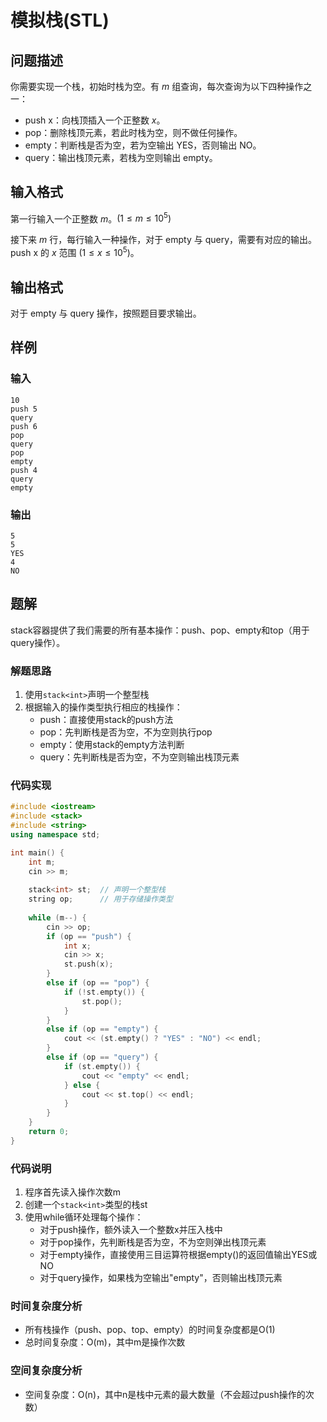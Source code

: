 # 模拟栈(STL)

## 问题描述
你需要实现一个栈，初始时栈为空。有 $m$ 组查询，每次查询为以下四种操作之一：

- push x：向栈顶插入一个正整数 $x$。
- pop：删除栈顶元素，若此时栈为空，则不做任何操作。
- empty：判断栈是否为空，若为空输出 YES，否则输出 NO。
- query：输出栈顶元素，若栈为空则输出 empty。

## 输入格式
第一行输入一个正整数 $m$。$(1 \leq m \leq 10^5)$

接下来 $m$ 行，每行输入一种操作，对于 empty 与 query，需要有对应的输出。push x 的 $x$ 范围 $(1 \leq x \leq 10^5)$。

## 输出格式
对于 empty 与 query 操作，按照题目要求输出。

## 样例

### 输入
```
10
push 5
query
push 6
pop
query
pop
empty
push 4
query
empty
```

### 输出
```
5
5
YES
4
NO
```

## 题解
stack容器提供了我们需要的所有基本操作：push、pop、empty和top（用于query操作）。

### 解题思路
1. 使用`stack<int>`声明一个整型栈
2. 根据输入的操作类型执行相应的栈操作：
   - push：直接使用stack的push方法
   - pop：先判断栈是否为空，不为空则执行pop
   - empty：使用stack的empty方法判断
   - query：先判断栈是否为空，不为空则输出栈顶元素

### 代码实现

```cpp
#include <iostream>
#include <stack>
#include <string>
using namespace std;

int main() {
    int m;
    cin >> m;
    
    stack<int> st;  // 声明一个整型栈
    string op;      // 用于存储操作类型
    
    while (m--) {
        cin >> op;
        if (op == "push") {
            int x;
            cin >> x;
            st.push(x);
        }
        else if (op == "pop") {
            if (!st.empty()) {
                st.pop();
            }
        }
        else if (op == "empty") {
            cout << (st.empty() ? "YES" : "NO") << endl;
        }
        else if (op == "query") {
            if (st.empty()) {
                cout << "empty" << endl;
            } else {
                cout << st.top() << endl;
            }
        }
    }
    return 0;
}
```

### 代码说明
1. 程序首先读入操作次数m
2. 创建一个`stack<int>`类型的栈st
3. 使用while循环处理每个操作：
   - 对于push操作，额外读入一个整数x并压入栈中
   - 对于pop操作，先判断栈是否为空，不为空则弹出栈顶元素
   - 对于empty操作，直接使用三目运算符根据empty()的返回值输出YES或NO
   - 对于query操作，如果栈为空输出"empty"，否则输出栈顶元素

### 时间复杂度分析
- 所有栈操作（push、pop、top、empty）的时间复杂度都是O(1)
- 总时间复杂度：O(m)，其中m是操作次数

### 空间复杂度分析
- 空间复杂度：O(n)，其中n是栈中元素的最大数量（不会超过push操作的次数）